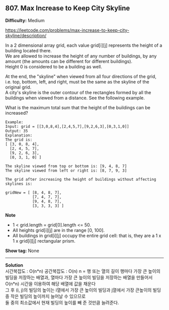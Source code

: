 ## 807. Max Increase to Keep City Skyline

**Difficulty:** Medium

https://leetcode.com/problems/max-increase-to-keep-city-skyline/description/

In a 2 dimensional array grid, each value grid[i][j] represents the height of a building located there.  
We are allowed to increase the height of any number of buildings, by any amount (the amounts can be different for different buildings).  
Height 0 is considered to be a building as well.  

At the end, the "skyline" when viewed from all four directions of the grid, i.e. top, bottom, left, and right, must be the same as the skyline of the original grid.  
A city's skyline is the outer contour of the rectangles formed by all the buildings when viewed from a distance. See the following example.

What is the maximum total sum that the height of the buildings can be increased?  

```
Example:
Input: grid = [[3,0,8,4],[2,4,5,7],[9,2,6,3],[0,3,1,0]]
Output: 35
Explanation: 
The grid is:
[ [3, 0, 8, 4], 
  [2, 4, 5, 7],
  [9, 2, 6, 3],
  [0, 3, 1, 0] ]

The skyline viewed from top or bottom is: [9, 4, 8, 7]
The skyline viewed from left or right is: [8, 7, 9, 3]

The grid after increasing the height of buildings without affecting skylines is:

gridNew = [ [8, 4, 8, 7],
            [7, 4, 7, 7],
            [9, 4, 8, 7],
            [3, 3, 3, 3] ]

```

**Note**
* 1 < grid.length = grid\[0\].length <= 50.
* All heights grid\[i\]\[j\] are in the range \[0, 100\].
* All buildings in grid\[i\]\[j\] occupy the entire grid cell: that is, they are a 1 x 1 x grid\[i\]\[j\] rectangular prism.

**Show tag:** None

-----------------------------

**Solution** <br/>
시간복잡도 : O(n\*n) 공간복잡도 : O(n) n = 행 또는 열의 길이
행마다 가장 큰 높이의 빌딩을 저장하는 배열과, 열마다 가장 큰 높이의 빌딩을 저장하는 배열을 만들어서  
O(n\*n) 시간을 이용하여 해당 배열에 값을 채운다  
그 후 (i, j)의 빌딩의 높이는 i열에서 가장 큰 높이의 빌딩과 j열에서 가장 큰높이의 빌딩 중 작은 빌딩의 높이까지 늘어날 수 있으므로  
둘 중의 최소값에서 현재 빌딩의 높이를 빼 준 것만큼 늘려준다.  	